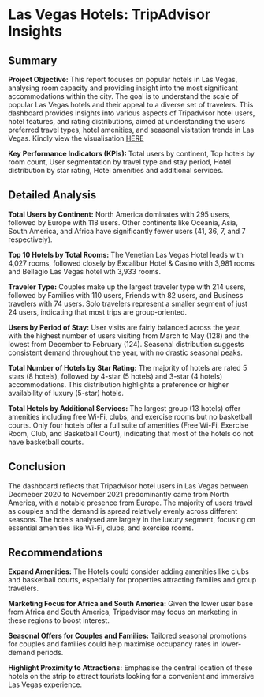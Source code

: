 # Las Vegas Hotels: TripAdvisor Insights

## Summary

**Project Objective:** This report focuses on popular hotels in Las Vegas, analysing room capacity and providing insight into the most significant accommodations within the city. The goal is to understand the scale of popular Las Vegas hotels and their appeal to a diverse set of travelers. This dashboard provides insights into various aspects of Tripadvisor hotel users, hotel features, and rating distributions, aimed at understanding the users preferred travel types, hotel amenities, and seasonal visitation trends in Las Vegas. Kindly view the visualisation [HERE](https://public.tableau.com/app/profile/faizal.ajenifuja/viz/LasVegasHotelsTripAdvisorReviewinsights/Dashboard1)

**Key Performance Indicators (KPIs):** Total users by continent, Top hotels by room count, User segmentation by travel type and stay period, Hotel distribution by star rating, Hotel amenities and additional services.

## Detailed Analysis

**Total Users by Continent:** North America dominates with 295 users, followed by Europe with 118 users. Other continents like Oceania, Asia, South America, and Africa have significantly fewer users (41, 36, 7, and 7 respectively).

**Top 10 Hotels by Total Rooms:** The Venetian Las Vegas Hotel leads with 4,027 rooms, followed closely by Excalibur Hotel & Casino with 3,981 rooms and Bellagio Las Vegas hotel wth 3,933 rooms.

**Traveler Type:** Couples make up the largest traveler type with 214 users, followed by Families with 110 users, Friends with 82 users, and Business travelers with 74 users. Solo travelers represent a smaller segment of just 24 users, indicating that most trips are group-oriented.

**Users by Period of Stay:** User visits are fairly balanced across the year, with the highest number of users visiting from March to May (128) and the lowest from December to February (124). Seasonal distribution suggests consistent demand throughout the year, with no drastic seasonal peaks.

**Total Number of Hotels by Star Rating:** The majority of hotels are rated 5 stars (8 hotels), followed by 4-star (5 hotels) and 3-star (4 hotels) accommodations. This distribution highlights a preference or higher availability of luxury (5-star) hotels.

**Total Hotels by Additional Services:** The largest group (13 hotels) offer amenities including free Wi-Fi, clubs, and exercise rooms but no basketball courts. Only four hotels offer a full suite of amenities (Free Wi-Fi, Exercise Room, Club, and Basketball Court), indicating that most of the hotels do not have basketball courts.

## Conclusion

The dashboard reflects that Tripadvisor hotel users in Las Vegas between Decmeber 2020 to November 2021 predominantly came from North America, with a notable presence from Europe. The majority of users travel as couples and the demand is spread relatively evenly across different seasons. The hotels analysed are largely in the luxury segment, focusing on essential amenities like Wi-Fi, clubs, and exercise rooms.


## Recommendations

**Expand Amenities:** The Hotels could consider adding amenities like clubs and basketball courts, especially for properties attracting families and group travelers.

**Marketing Focus for Africa and South America:** Given the lower user base from Africa and South America, Tripadvisor may focus on marketing in these regions to boost interest.

**Seasonal Offers for Couples and Families:** Tailored seasonal promotions for couples and families could help maximise occupancy rates in lower-demand periods.

**Highlight Proximity to Attractions:** Emphasise the central location of these hotels on the strip to attract tourists looking for a convenient and immersive Las Vegas experience.
